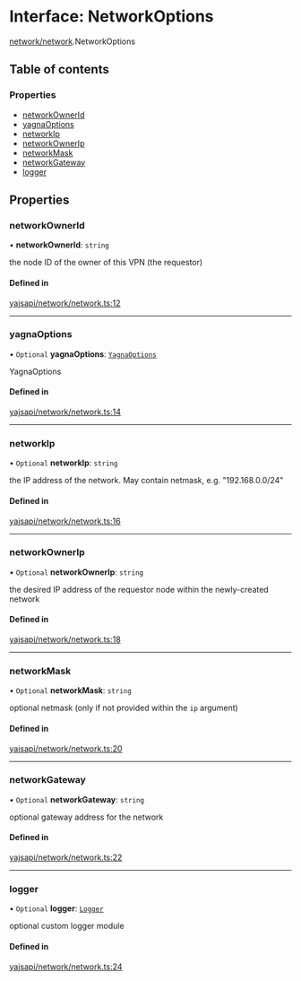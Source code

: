 # Interface: NetworkOptions

[network/network](../modules/network_network.md).NetworkOptions

## Table of contents

### Properties

- [networkOwnerId](network_network.NetworkOptions.md#networkownerid)
- [yagnaOptions](network_network.NetworkOptions.md#yagnaoptions)
- [networkIp](network_network.NetworkOptions.md#networkip)
- [networkOwnerIp](network_network.NetworkOptions.md#networkownerip)
- [networkMask](network_network.NetworkOptions.md#networkmask)
- [networkGateway](network_network.NetworkOptions.md#networkgateway)
- [logger](network_network.NetworkOptions.md#logger)

## Properties

### networkOwnerId

• **networkOwnerId**: `string`

the node ID of the owner of this VPN (the requestor)

#### Defined in

[yajsapi/network/network.ts:12](https://github.com/golemfactory/yajsapi/blob/e4105b2/yajsapi/network/network.ts#L12)

___

### yagnaOptions

• `Optional` **yagnaOptions**: [`YagnaOptions`](../modules/executor_executor.md#yagnaoptions)

YagnaOptions

#### Defined in

[yajsapi/network/network.ts:14](https://github.com/golemfactory/yajsapi/blob/e4105b2/yajsapi/network/network.ts#L14)

___

### networkIp

• `Optional` **networkIp**: `string`

the IP address of the network. May contain netmask, e.g. "192.168.0.0/24"

#### Defined in

[yajsapi/network/network.ts:16](https://github.com/golemfactory/yajsapi/blob/e4105b2/yajsapi/network/network.ts#L16)

___

### networkOwnerIp

• `Optional` **networkOwnerIp**: `string`

the desired IP address of the requestor node within the newly-created network

#### Defined in

[yajsapi/network/network.ts:18](https://github.com/golemfactory/yajsapi/blob/e4105b2/yajsapi/network/network.ts#L18)

___

### networkMask

• `Optional` **networkMask**: `string`

optional netmask (only if not provided within the `ip` argument)

#### Defined in

[yajsapi/network/network.ts:20](https://github.com/golemfactory/yajsapi/blob/e4105b2/yajsapi/network/network.ts#L20)

___

### networkGateway

• `Optional` **networkGateway**: `string`

optional gateway address for the network

#### Defined in

[yajsapi/network/network.ts:22](https://github.com/golemfactory/yajsapi/blob/e4105b2/yajsapi/network/network.ts#L22)

___

### logger

• `Optional` **logger**: [`Logger`](utils_logger.Logger.md)

optional custom logger module

#### Defined in

[yajsapi/network/network.ts:24](https://github.com/golemfactory/yajsapi/blob/e4105b2/yajsapi/network/network.ts#L24)
